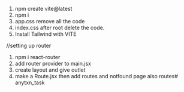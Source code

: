 1. npm create vite@latest
2. npm i
3. app.css remove all the code
4. index.css after root delete the code.
5. Install Tailwind with VITE


//setting up router 
1. npm i react-router
2. add router provider to main.jsx
3. create layout and give outlet
4. make a Route.jsx then add routes and notfound page also routes#   a n y t x n _ t a s k  
 